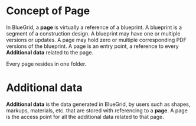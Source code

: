 # Concept of Page

<p>
In BlueGrid, a <b>page</b> is virtually a reference of a blueprint. A blueprint is a segment of a construction design. A blueprint may have one or multiple versions or updates. A page may hold zero or multiple corresponding PDF versions of the blueprint. A page is an entry point, a reference to every <b>Additional data</b> related to the page.
</p>
<p>
    Every page resides in one folder.
</p>

# Additional data
<p>
<b>Additional data</b> is the data generated in BlueGrid, by users such as shapes, markups, materials, etc. that are stored with referencing to a <b>page</b>. A page is the access point for all the additional data related to that page.
</p>
